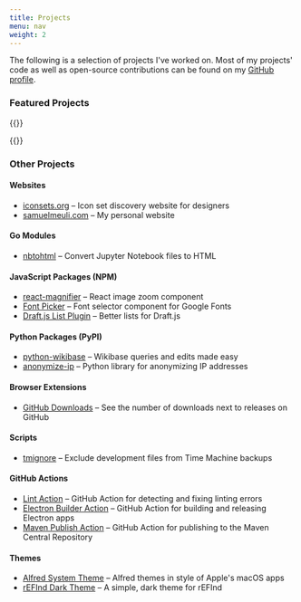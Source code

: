 ```yaml
---
title: Projects
menu: nav
weight: 2
---
```


The following is a selection of projects I've worked on. Most of my projects' code as well as open-source contributions can be found on my [GitHub profile](https://github.com/samuelmeuli).

### Featured Projects

{{<project name="Mini Diary" date="2019-01-18" description="Simple and secure journal app for macOS, Windows and Linux" iconPath="/icons/projects/mini-diary.png" websiteURL="https://minidiary.app" githubURL="https://github.com/samuelmeuli/mini-diary" productHuntURL="https://www.producthunt.com/posts/mini-diary">}}

{{<project name="LyricsPoster" date="2018-07-13" description="Web app for creating artist posters written in their lyrics" iconPath="/icons/projects/lyrics-poster.svg" websiteURL="https://lyricsposter.net" githubURL="https://github.com/samuelmeuli/lyrics-poster" productHuntURL="https://www.producthunt.com/posts/lyricsposter">}}

### Other Projects

#### Websites

- [iconsets.org](https://iconsets.org) – Icon set discovery website for designers
- [samuelmeuli.com](https://github.com/samuelmeuli/samuelmeuli.com) – My personal website

#### Go Modules

- [nbtohtml](https://github.com/samuelmeuli/nbtohtml) – Convert Jupyter Notebook files to HTML

#### JavaScript Packages (NPM)

- [react-magnifier](https://github.com/samuelmeuli/react-magnifier) – React image zoom component
- [Font Picker](https://github.com/samuelmeuli/font-picker) – Font selector component for Google Fonts
- [Draft.js List Plugin](https://github.com/samuelmeuli/draft-js-list-plugin) – Better lists for Draft.js

#### Python Packages (PyPI)

- [python-wikibase](https://github.com/samuelmeuli/python-wikibase) – Wikibase queries and edits made easy
- [anonymize-ip](https://github.com/samuelmeuli/anonymize-ip) – Python library for anonymizing IP addresses

#### Browser Extensions

- [GitHub Downloads](https://github.com/samuelmeuli/github-downloads) – See the number of downloads next to releases on GitHub

#### Scripts

- [tmignore](https://github.com/samuelmeuli/tmignore) – Exclude development files from Time Machine backups

#### GitHub Actions

- [Lint Action](https://github.com/samuelmeuli/lint-action) – GitHub Action for detecting and fixing linting errors
- [Electron Builder Action](https://github.com/samuelmeuli/action-electron-builder) – GitHub Action for building and releasing Electron apps
- [Maven Publish Action](https://github.com/samuelmeuli/action-maven-publish) – GitHub Action for publishing to the Maven Central Repository

#### Themes

- [Alfred System Theme](https://github.com/samuelmeuli/alfred-system-theme) – Alfred themes in style of Apple's macOS apps
- [rEFInd Dark Theme](https://github.com/samuelmeuli/refind-theme-dark) – A simple, dark theme for rEFInd
